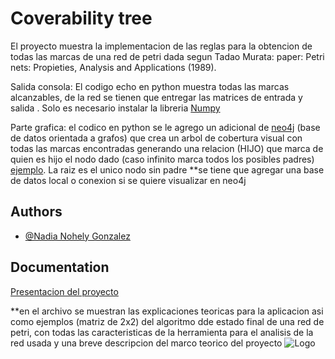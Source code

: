 

# Coverability tree

El proyecto muestra la implementacion de las reglas para la obtencion de todas las marcas de una red de petri dada segun Tadao Murata:  paper: Petri nets: Propieties, Analysis and Applications (1989).


Salida consola:
El codigo echo en python muestra todas las marcas alcanzables, de la red se tienen que entregar las matrices de entrada y salida . 
Solo es necesario instalar la libreria [Numpy](https://numpy.org/)

Parte grafica:
el codico en python se le agrego un adicional de [neo4j](https://neo4j.com/) (base de datos orientada a grafos) que crea un arbol de cobertura visual con todas las marcas encontradas generando una relacion (HIJO) que marca de quien es hijo el nodo dado (caso infinito marca todos los posibles padres) [ejemplo](https://github.com/NGN22/coverabilitytree/blob/master/graph.svg).
La raiz es el unico nodo sin padre 
**se tiene que agregar una base de datos local o conexion si se quiere visualizar en neo4j

## Authors

- [@Nadia Nohely Gonzalez](https://github.com/NGN22/)


## Documentation

[Presentacion del proyecto](https://github.com/NGN22/coverabilitytree/blob/bd55910bd11594720c4a9d495df031f06ab21d2e/Presentaci%C3%B3n%20proyecto.pdf)

**en el archivo se muestran las explicaciones teoricas para la aplicacion asi como ejemplos (matriz de 2x2) del algoritmo dde estado final de una red de petri, con todas las caracteristicas de la herramienta para el analisis de la red usada y una breve descripcion del marco teorico del proyecto
![Logo](https://github.com/NGN22/coverabilitytree/blob/master/graph.svg)

